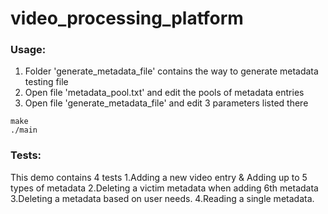 # video_processing_platform

### Usage:
1. Folder 'generate_metadata_file' contains the way to generate metadata testing file
2. Open file 'metadata_pool.txt' and edit the pools of metadata entries
3. Open file 'generate_metadata_file' and edit 3 parameters listed there
```
make
./main
```

### Tests:
This demo contains 4 tests
1.Adding a new video entry & Adding up to 5 types of metadata
2.Deleting a victim metadata when adding 6th metadata
3.Deleting a metadata based on user needs.
4.Reading a single metadata.
